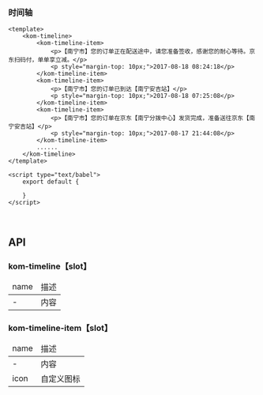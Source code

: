 ### 时间轴

```
<template>
    <kom-timeline>
        <kom-timeline-item>
            <p>【南宁市】您的订单正在配送途中，请您准备签收，感谢您的耐心等待。京东扫码付，单单享立减。</p>
            <p style="margin-top: 10px;">2017-08-18 08:24:18</p>
        </kom-timeline-item>
        <kom-timeline-item>
            <p>【南宁市】您的订单已到达【南宁安吉站】</p>
            <p style="margin-top: 10px;">2017-08-18 07:25:08</p>
        </kom-timeline-item>
        <kom-timeline-item>
            <p>【南宁市】您的订单在京东【南宁分拨中心】发货完成，准备送往京东【南宁安吉站】</p>
            <p style="margin-top: 10px;">2017-08-17 21:44:08</p>
        </kom-timeline-item>
        ......
    </kom-timeline>
</template>

<script type="text/babel">
    export default {
        
    }
</script>
```

<br/>

<h2>API</h2>
<h3><strong>kom-timeline</strong>【slot】</h3>
<div class="table">
    <table>
        <thead>
        <tr>
            <td>name</td>
            <td>描述</td>
        </tr>
        </thead>
        <tbody>
        <tr>
            <td>-</td>
            <td>内容</td>
        </tr>
        </tbody>
    </table>
</div>
<h3><strong>kom-timeline-item</strong>【slot】</h3>
<div class="table">
    <table>
        <thead>
        <tr>
            <td>name</td>
            <td>描述</td>
        </tr>
        </thead>
        <tbody>
        <tr>
            <td>-</td>
            <td>内容</td>
        </tr>
        <tr>
            <td>icon</td>
            <td>自定义图标</td>
        </tr>
        </tbody>
    </table>
</div>
